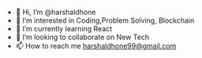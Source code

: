 - 👋 Hi, I’m @harshaldhone
- 👀 I’m interested in Coding,Problem Solving, Blockchain
- 🌱 I’m currently learning React
- 💞️ I’m looking to collaborate on New Tech
- 📫 How to reach me harshaldhone99@gmail.com

<!---
harshaldhone/harshaldhone is a ✨ special ✨ repository because its `README.md` (this file) appears on your GitHub profile.
You can click the Preview link to take a look at your changes.
--->
